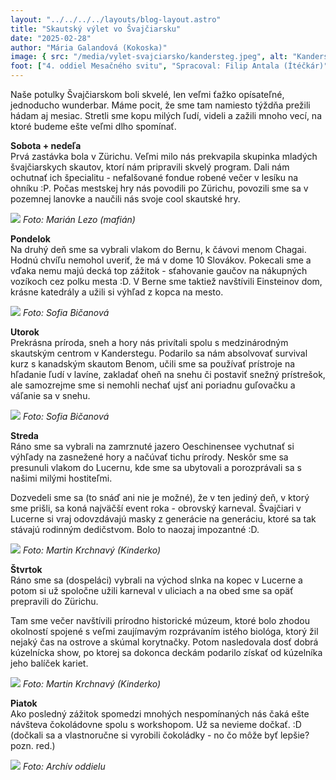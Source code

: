 ```yaml
---
layout: "../../../../layouts/blog-layout.astro"
title: "Skautský výlet vo Švajčiarsku"
date: "2025-02-28"
author: "Mária Galandová (Kokoska)"
image: { src: "/media/vylet-svajciarsko/kandersteg.jpeg", alt: "Kandersteg" }
foot: ["4. oddiel Mesačného svitu", "Spracoval: Filip Antala (Ítéčkár)"]
---
```


Naše potulky Švajčiarskom boli skvelé, len veľmi ťažko opísateľné, jednoducho wunderbar. Máme pocit, že sme tam namiesto týždňa prežili hádam aj mesiac. Stretli sme kopu milých ľudí, videli a zažili mnoho vecí, na ktoré budeme ešte veľmi dlho spomínať.

**Sobota + nedeľa**  
Prvá zastávka bola v Zürichu. Veľmi milo nás prekvapila skupinka mladých švajčiarskych skautov, ktorí nám pripravili skvelý program. Dali nám ochutnať ich špecialitu - nefalšované fondue robené večer v lesíku na ohníku :P. Počas mestskej hry nás povodili po Zürichu, povozili sme sa v pozemnej lanovke a naučili nás svoje cool skautské hry.

![](/media/vylet-svajciarsko/1.jpg)
_Foto: Marián Lezo (mafián)_

**Pondelok**  
Na druhý deň sme sa vybrali vlakom do Bernu, k čávovi menom Chagai. Hodnú chvíľu nemohol uveriť, že má v dome 10 Slovákov. Pokecali sme a vďaka nemu majú decká top zážitok - sťahovanie gaučov na nákupných vozíkoch cez polku mesta :D. V Berne sme taktiež navštívili Einsteinov dom, krásne katedrály a užili si výhľad z kopca na mesto.

![](/media/vylet-svajciarsko/2.jpg)
_Foto: Sofia Bičanová_

**Utorok**  
Prekrásna príroda, sneh a hory nás privítali spolu s medzinárodným skautským centrom v Kanderstegu. Podarilo sa nám absolvovať survival kurz s kanadským skautom Benom, učili sme sa používať prístroje na hľadanie ľudí v lavíne, zakladať oheň na snehu či postaviť snežný prístrešok, ale samozrejme sme si nemohli nechať ujsť ani poriadnu guľovačku a váľanie sa v snehu.

![](/media/vylet-svajciarsko/3.jpg)
_Foto: Sofia Bičanová_

**Streda**  
Ráno sme sa vybrali na zamrznuté jazero Oeschinensee vychutnať si výhľady na zasnežené hory a načúvať tichu prírody. Neskôr sme sa presunuli vlakom do Lucernu, kde sme sa ubytovali a porozprávali sa s našimi milými hostiteľmi.

Dozvedeli sme sa (to snáď ani nie je možné), že v ten jediný deň, v ktorý sme prišli, sa koná najväčší event roka - obrovský karneval. Švajčiari v Lucerne si vraj odovzdávajú masky z generácie na generáciu, ktoré sa tak stávajú rodinným dedičstvom. Bolo to naozaj impozantné :D.

![](/media/vylet-svajciarsko/4.jpg)
_Foto: Martin Krchnavý (Kinderko)_

**Štvrtok**  
Ráno sme sa (dospeláci) vybrali na východ slnka na kopec v Lucerne a potom si už spoločne užili karneval v uliciach a na obed sme sa opäť prepravili do Zürichu.

Tam sme večer navštívili prírodno historické múzeum, ktoré bolo zhodou okolností spojené s veľmi zaujímavým rozprávaním istého biológa, ktorý žil nejaký čas na ostrove a skúmal korytnačky. Potom nasledovala dosť dobrá kúzelnícka show, po ktorej sa dokonca deckám podarilo získať od kúzelníka jeho balíček kariet.

![](/media/vylet-svajciarsko/5.jpg)
_Foto: Martin Krchnavý (Kinderko)_

**Piatok**  
Ako posledný zážitok spomedzi mnohých nespomínaných nás čaká ešte návšteva čokoládovne spolu s workshopom. Už sa nevieme dočkať. :D  
(dočkali sa a vlastnoručne si vyrobili čokoládky - no čo môže byť lepšie? pozn. red.)

![](/media/vylet-svajciarsko/6.jpg)
_Foto: Archív oddielu_